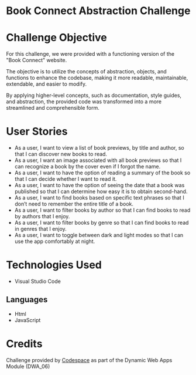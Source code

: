 # Book Connect Abstraction Challenge

# Challenge Objective

For this challenge, we were provided with a functioning version of the "Book Connect" website.

The objective is to utilize the concepts of abstraction, objects, and functions to enhance the codebase, making it more readable, maintainable, extendable, and easier to modify.

By applying higher-level concepts, such as documentation, style guides, and abstraction, the provided code was transformed into a more streamlined and comprehensible form.

# User Stories

- As a user, I want to view a list of book previews, by title and author, so that I can discover new books to read.
- As a user, I want an image associated with all book previews so that I can recognize a book by the cover even if I forgot the name.
- As a user, I want to have the option of reading a summary of the book so that I can decide whether I want to read it.
- As a user, I want to have the option of seeing the date that a book was published so that I can determine how easy it is to obtain second-hand.
- As a user, I want to find books based on specific text phrases so that I don’t need to remember the entire title of a book.
- As a user, I want to filter books by author so that I can find books to read by authors that I enjoy.
- As a user, I want to filter books by genre so that I can find books to read in genres that I enjoy.
- As a user, I want to toggle between dark and light modes so that I can use the app comfortably at night.

# Technologies Used

- Visual Studio Code

## Languages

- Html
- JavaScript

# Credits

Challenge provided by [Codespace](https://www.codespace.co.za/) as part of the Dynamic Web Apps Module (DWA_06)
